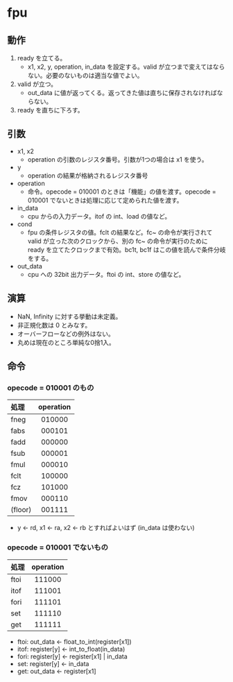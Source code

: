 # fpu

## 動作
1. ready を立てる。
    - x1, x2, y, operation, in_data を設定する。valid が立つまで変えてはならない。必要のないものは適当な値でよい。
1. valid が立つ。
    - out_data に値が返ってくる。返ってきた値は直ちに保存されなければならない。
1. ready を直ちに下ろす。

## 引数
- x1, x2
    - operation の引数のレジスタ番号。引数が1つの場合は x1 を使う。
- y
    - operation の結果が格納されるレジスタ番号
- operation
    - 命令。opecode = 010001 のときは「機能」の値を渡す。opecode = 010001 でないときは処理に応じて定められた値を渡す。
- in_data
    - cpu からの入力データ。itof の int、load の値など。
- cond
    - fpu の条件レジスタの値。fclt の結果など。fc~ の命令が実行されて valid が立った次のクロックから、別の fc~ の命令が実行のために ready を立てたクロックまで有効。bc1t, bc1f はこの値を読んで条件分岐をする。
- out_data
    - cpu への 32bit 出力データ。ftoi の int、store の値など。

## 演算
- NaN, Infinity に対する挙動は未定義。
- 非正規化数は 0 とみなす。
- オーバーフローなどの例外はない。
- 丸めは現在のところ単純な0捨1入。

## 命令
### opecode = 010001 のもの
|処理|operation|
|:--|:--:|
|fneg|010000|
|fabs|000101|
|fadd|000000|
|fsub|000001|
|fmul|000010|
|fclt|100000|
|fcz|101000|
|fmov|000110|
|(floor)|001111|

- y <- rd, x1 <- ra, x2 <- rb とすればよいはず (in_data は使わない)

### opecode = 010001 でないもの
|処理|operation|
|:--|:--:|
|ftoi|111000|
|itof|111001|
|fori|111101|
|set|111110|
|get|111111|

- ftoi: out_data <- float_to_int(register[x1])
- itof: register[y] <- int_to_float(in_data)
- fori: register[y] <- register[x1] | in_data
- set: register[y] <- in_data
- get: out_data <- register[x1]
